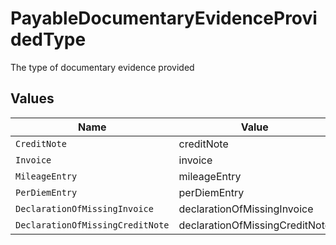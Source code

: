 # PayableDocumentaryEvidenceProvidedType

The type of documentary evidence provided


## Values

| Name                             | Value                            |
| -------------------------------- | -------------------------------- |
| `CreditNote`                     | creditNote                       |
| `Invoice`                        | invoice                          |
| `MileageEntry`                   | mileageEntry                     |
| `PerDiemEntry`                   | perDiemEntry                     |
| `DeclarationOfMissingInvoice`    | declarationOfMissingInvoice      |
| `DeclarationOfMissingCreditNote` | declarationOfMissingCreditNote   |